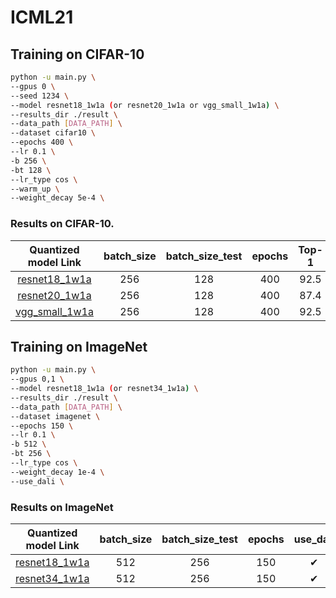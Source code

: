 # ICML21

## Training on CIFAR-10
```bash
python -u main.py \
--gpus 0 \
--seed 1234 \
--model resnet18_1w1a (or resnet20_1w1a or vgg_small_1w1a) \
--results_dir ./result \
--data_path [DATA_PATH] \
--dataset cifar10 \
--epochs 400 \
--lr 0.1 \
-b 256 \
-bt 128 \
--lr_type cos \
--warm_up \
--weight_decay 5e-4 \
```

### Results on CIFAR-10. 
|Quantized model Link                                                                                  | batch_size | batch_size_test | epochs| Top-1 |
|:----------------------------------------------------------------------------------------------------:|:----------:|:---------------:|:-----:|:-----:|
|[resnet18_1w1a](https://drive.google.com/drive/folders/1aZ48yGxp6KTmGUw4yhGW2U6gdRBRwRh6?usp=sharing) |    256     |       128       | 400   | 92.5 |  
|[resnet20_1w1a](https://drive.google.com/drive/folders/1UP9fxm_60LmgR87BKU3S9DkziAT77NZg?usp=sharing) |    256     |       128       | 400   | 87.4 |
|[vgg_small_1w1a](https://drive.google.com/drive/folders/1zHwJCX3Hn-EeZcDRz0et6NByuv5n7Tno?usp=sharing) |    256     |       128       | 400   | 92.5 |

## Training on ImageNet
```bash
python -u main.py \
--gpus 0,1 \
--model resnet18_1w1a (or resnet34_1w1a) \
--results_dir ./result \
--data_path [DATA_PATH] \
--dataset imagenet \
--epochs 150 \
--lr 0.1 \
-b 512 \
-bt 256 \
--lr_type cos \
--weight_decay 1e-4 \
--use_dali \
```

### Results on ImageNet

|Quantized model Link                                                                                  | batch_size | batch_size_test | epochs| use_dali| Top-1 | Top-5 | 
|:----------------------------------------------------------------------------------------------------:|:----------:|:---------------:|:-----:|:-------:|:-----:|:-----:|
| [resnet18_1w1a](https://drive.google.com/drive/folders/1xujH6ko6GMtg32hvXvcHB8_VRdjwf7JV?usp=sharing)|    512     |       256       |  150  |   ✔   | 60.1 | 82.3 |
| [resnet34_1w1a](https://drive.google.com/drive/folders/1VadtN4wDjBMRuOakzvH6n5g4MSZAxDYV?usp=sharing)|    512     |       256       |  150  |   ✔   | 63.1 | 84.3 |